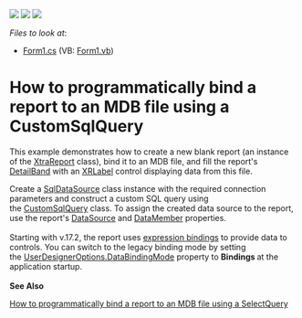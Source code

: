 <!-- default badges list -->
![](https://img.shields.io/endpoint?url=https://codecentral.devexpress.com/api/v1/VersionRange/128602565/14.1.6%2B)
[![](https://img.shields.io/badge/Open_in_DevExpress_Support_Center-FF7200?style=flat-square&logo=DevExpress&logoColor=white)](https://supportcenter.devexpress.com/ticket/details/E1357)
[![](https://img.shields.io/badge/📖_How_to_use_DevExpress_Examples-e9f6fc?style=flat-square)](https://docs.devexpress.com/GeneralInformation/403183)
<!-- default badges end -->
<!-- default file list -->
*Files to look at*:

* [Form1.cs](./CS/RuntimeBindingToMdbDatabase/Form1.cs) (VB: [Form1.vb](./VB/RuntimeBindingToMdbDatabase/Form1.vb))
<!-- default file list end -->
# How to programmatically bind a report to an MDB file using a CustomSqlQuery


<p>This example demonstrates how to create a new blank report (an instance of the <a href="https://documentation.devexpress.com/#XtraReports/clsDevExpressXtraReportsUIXtraReporttopic">XtraReport</a> class), bind it to an MDB file, and fill the report's <a href="https://documentation.devexpress.com/#XtraReports/clsDevExpressXtraReportsUIDetailBandtopic">DetailBand</a> with an <a href="https://documentation.devexpress.com/#XtraReports/clsDevExpressXtraReportsUIXRLabeltopic">XRLabel</a> control displaying data from this file. </p>
<p>Create a <a href="https://documentation.devexpress.com/#CoreLibraries/clsDevExpressDataAccessSqlSqlDataSourcetopic">SqlDataSource</a> class instance with the required connection parameters and construct a custom SQL query using the <a href="https://documentation.devexpress.com/#CoreLibraries/clsDevExpressDataAccessSqlCustomSqlQuerytopic">CustomSqlQuery</a> class. To assign the created data source to the report, use the report's <a href="https://documentation.devexpress.com/#XtraReports/DevExpressXtraReportsUIXtraReportBase_DataSourcetopic">DataSource</a> and <a href="https://documentation.devexpress.com/#XtraReports/DevExpressXtraReportsUIXtraReportBase_DataMembertopic">DataMember</a> properties.<br><br>Starting with v.17.2, the report uses <a href="https://documentation.devexpress.com/XtraReports/119236/Creating-Reports-in-Visual-Studio/Detailed-Guide-to-DevExpress-Reporting/Providing-Data-to-Reports/Data-Binding-Overview/Data-Binding-Modes">expression bindings</a> to provide data to controls. You can switch to the legacy binding mode by setting the <a href="https://documentation.devexpress.com/XtraReports/DevExpress.XtraReports.Configuration.UserDesignerOptions.DataBindingMode.property">UserDesignerOptions.DataBindingMode</a> property to <strong>Bindings </strong>at the application startup.<br><strong><br>See Also</strong></p>
<p><a href="https://www.devexpress.com/Support/Center/Example/Details/T437883">How to programmatically bind a report to an MDB file using a SelectQuery</a></p>

<br/>


